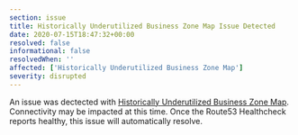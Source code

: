 ```yaml
---
section: issue
title: Historically Underutilized Business Zone Map Issue Detected
date: 2020-07-15T18:47:32+00:00
resolved: false
informational: false
resolvedWhen: ''
affected: ['Historically Underutilized Business Zone Map']
severity: disrupted
---
```

An issue was dectected with [Historically Underutilized Business Zone Map](https://maps.certify.sba.gov).  Connectivity may be impacted at this time.  Once the Route53 Healthcheck reports healthy, this issue will automatically resolve.
